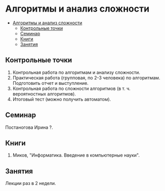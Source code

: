 # Алгоритмы и анализ сложности

- [Алгоритмы и анализ сложности](#алгоритмы-и-анализ-сложности)
  - [Контрольные точки](#контрольные-точки)
  - [Семинар](#семинар)
  - [Книги](#книги)
  - [Занятия](#занятия)

## Контрольные точки

1. Контрольная работа по алгоритмам и анализу сложности.
2. Практическая работа (групповая, по 2-3 человека) по алгоритмам. Подготовить отчет и выступление.
3. Контрольная работа по сложности алгоритмов (в т. ч. вероятностных алгоритмов).
4. Итоговый тест (можно получить автоматом).

## Семинар

Постаногова Ирина ?.

## Книги

1. Миков, "Информатика. Введение в компьютерные науки".

## Занятия

Лекции раз в 2 недели.
